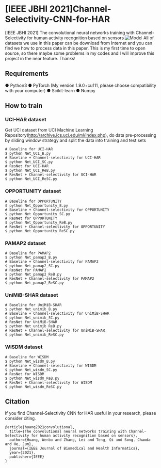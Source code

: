 # [IEEE JBHI 2021]Channel-Selectivity-CNN-for-HAR
[IEEE JBHI 2021] The convolutional neural networks training with Channel-Selectivity for human activity recognition based on sensors
![Model](https://github.com/wenbohuang1002/-IEEE-JBHI-2021-Channel-Selectivity-CNN-for-HAR/blob/main/Images/Model.png)
All of datasets we use in this paper can be download from Internet and you can find we how to process data in this paper.
This is my first time to open source, so there maybe some problems in my codes and I will improve this project in the near feature.
Thanks!
## Requirements
● Python3
● PyTorch (My version 1.9.0+cu111, please choose compatibility with your computer)
● Scikit-learn
● Numpy
## How to train
### UCI-HAR dataset
Get UCI dataset from UCI Machine Learning Repository(http://archive.ics.uci.edu/ml/index.php), do data pre-processing by sliding window strategy and split the data into training and test sets
```
# Baseline for UCI-HAR
$ python Net_UCI_B.py
# Baseline + Channel-selectivity for UCI-HAR
$ python Net_UCI_SC.py
# ResNet for UCI-HAR
$ python Net_UCI_ReB.py
# ResNet + Channel-selectivity for UCI-HAR
$ python Net_UCI_ReSC.py
```
### OPPORTUNITY dataset
```
# Baseline for OPPORTUNITY
$ python Net_Opportunity_B.py
# Baseline + Channel-selectivity for OPPORTUNITY
$ python Net_Opportunity_SC.py
# ResNet for OPPORTUNITY
$ python Net_Opportunity_ReB.py
# ResNet + Channel-selectivity for OPPORTUNITY
$ python Net_Opportunity_ReSC.py
```
### PAMAP2 dataset
```
# Baseline for PAMAP2
$ python Net_pamap2_B.py
# Baseline + Channel-selectivity for PAMAP2
$ python Net_pamap2_SC.py
# ResNet for PAMAP2
$ python Net_pamap2_ReB.py
# ResNet + Channel-selectivity for PAMAP2
$ python Net_pamap2_ReSC.py
```
### UniMiB-SHAR dataset
```
# Baseline for UniMiB-SHAR
$ python Net_unimib_B.py
# Baseline + Channel-selectivity for UniMiB-SHAR
$ python Net_unimib_SC.py
# ResNet for UniMiB-SHAR
$ python Net_unimib_ReB.py
# ResNet + Channel-selectivity for UniMiB-SHAR
$ python Net_unimib_ReSC.py
```
### WISDM dataset
```
# Baseline for WISDM
$ python Net_wisdm_B.py
# Baseline + Channel-selectivity for WISDM
$ python Net_wisdm_SC.py
# ResNet for WISDM
$ python Net_wisdm_ReB.py
# ResNet + Channel-selectivity for WISDM
$ python Net_wisdm_ReSC.py
```
## Citation
If you find Channel-Selectivity CNN for HAR useful in your research, please consider citing.
```
@article{huang2021convolutional,
  title={The convolutional neural networks training with Channel-Selectivity for human activity recognition based on sensors},
  author={Huang, Wenbo and Zhang, Lei and Teng, Qi and Song, Chaoda and He, Jun},
  journal={IEEE Journal of Biomedical and Health Informatics},
  year={2021},
  publisher={IEEE}
}
```
